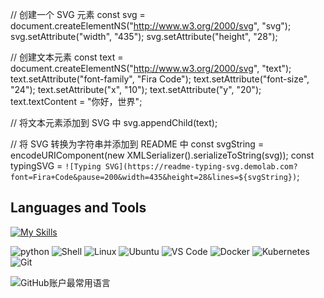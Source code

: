 // 创建一个 SVG 元素
const svg = document.createElementNS("http://www.w3.org/2000/svg", "svg");
svg.setAttribute("width", "435");
svg.setAttribute("height", "28");

// 创建文本元素
const text = document.createElementNS("http://www.w3.org/2000/svg", "text");
text.setAttribute("font-family", "Fira Code");
text.setAttribute("font-size", "24");
text.setAttribute("x", "10");
text.setAttribute("y", "20");
text.textContent = "你好，世界";

// 将文本元素添加到 SVG 中
svg.appendChild(text);

// 将 SVG 转换为字符串并添加到 README 中
const svgString = encodeURIComponent(new XMLSerializer().serializeToString(svg));
const typingSVG = `![Typing SVG](https://readme-typing-svg.demolab.com?font=Fira+Code&pause=200&width=435&height=28&lines=${svgString})`;



## Languages and Tools
[![My Skills](https://skillicons.dev/icons?i=py,bash,linux,ubuntu,vscode,docker,kubernetes,git&theme=light)](https://skillicons.dev)

![python](https://img.shields.io/badge/-python-%233776AB?style=flat&logo=python&logoColor=ffffff)
![Shell](https://img.shields.io/badge/-Shell-%2389E051?style=flat&logo=powershell&logoColor=ffffff)
![Linux](https://img.shields.io/badge/-Linux-%23FCC624?style=flat&logo=linux&logoColor=ffffff)
![Ubuntu](https://img.shields.io/badge/-Ubuntu-%23E95420?style=flat&logo=ubuntu&logoColor=ffffff)
![VS Code](https://img.shields.io/badge/-VSCode-%230066B8?style=flat&logo=visual-studio-code&logoColor=ffffff)
![Docker](https://img.shields.io/badge/-Docker-%232496ED?style=flat&logo=docker&logoColor=ffffff)
![Kubernetes](https://img.shields.io/badge/-Kubernetes-%23326CE5?style=flat&logo=kubernetes&logoColor=ffffff)
![Git](https://img.shields.io/badge/-Git-%23ED5A47?style=flat&logo=git&logoColor=%23ffffff)

![GitHub账户最常用语言](https://github-stats.ubrong.com/api/top-langs/?username=VioletEvergardenZz&layout=compact&theme=tokyonight) 


